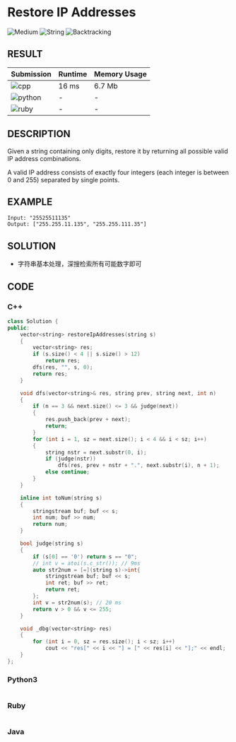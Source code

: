 # Restore IP Addresses

![Medium](https://img.shields.io/badge/-Medium-f0ad4e.svg) ![String](https://img.shields.io/badge/字符串-String-007ec6.svg) ![Backtracking](https://img.shields.io/badge/回溯法-Backtracking-007ec6.svg)

## RESULT

| Submission                                                        | Runtime | Memory Usage |
| ----------------------------------------------------------------- | ------- | ------------ |
| ![cpp](https://img.shields.io/badge/leetcode093-cpp-f34b7d.svg)   | 16 ms   | 6.7 Mb       |
| ![python](https://img.shields.io/badge/leetcode093-py-3572A5.svg) | -       | -            |
| ![ruby](https://img.shields.io/badge/leetcode093-rb-701516.svg)   | -       | -            |

## DESCRIPTION

Given a string containing only digits, restore it by returning all possible valid IP address combinations.

A valid IP address consists of exactly four integers (each integer is between 0 and 255) separated by single points.

## EXAMPLE

```plain
Input: "25525511135"
Output: ["255.255.11.135", "255.255.111.35"]
```

## SOLUTION

* 字符串基本处理，深搜检索所有可能数字即可

## CODE

### C++

```cpp
class Solution {
public:
    vector<string> restoreIpAddresses(string s)
    {
        vector<string> res;
        if (s.size() < 4 || s.size() > 12)
            return res;
        dfs(res, "", s, 0);
        return res;
    }

    void dfs(vector<string>& res, string prev, string next, int n)
    {
        if (n == 3 && next.size() <= 3 && judge(next))
        {
            res.push_back(prev + next);
            return;
        }
        for (int i = 1, sz = next.size(); i < 4 && i < sz; i++)
        {
            string nstr = next.substr(0, i);
            if (judge(nstr))
                dfs(res, prev + nstr + ".", next.substr(i), n + 1);
            else continue;
        }
    }

    inline int toNum(string s)
    {
        stringstream buf; buf << s;
        int num; buf >> num;
        return num;
    }

    bool judge(string s)
    {
        if (s[0] == '0') return s == "0";
        // int v = atoi(s.c_str()); // 9ms
        auto str2num = [=](string s)->int{
            stringstream buf; buf << s;
            int ret; buf >> ret;
            return ret;
        };
        int v = str2num(s); // 20 ms
        return v > 0 && v <= 255;
    }

    void _dbg(vector<string> res)
    {
        for (int i = 0, sz = res.size(); i < sz; i++)
            cout << "res[" << i << "] = [" << res[i] << "];" << endl;
    }
};
```

### Python3

```python
```

### Ruby

```ruby
```

### Java

```java
```
